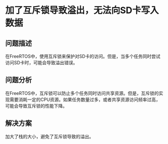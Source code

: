 # 加了互斥锁导致溢出，无法向SD卡写入数据

## 问题描述

在FreeRTOS中，使用互斥锁来保护对SD卡的访问。但是，当多个任务同时尝试访问SD卡时，可能会导致溢出错误。

## 问题分析

在FreeRTOS中，互斥锁可以防止多个任务同时访问共享资源。但是，互斥锁的实现需要消耗一定的CPU资源。如果任务数量过多，或者共享资源访问频率过高，可能会导致互斥锁的性能下降。

## 解决方案
加大了栈的大小，避免了互斥锁导致的溢出。